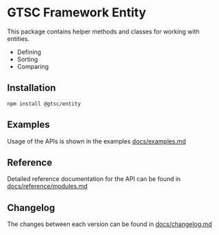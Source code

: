 # GTSC Framework Entity

This package contains helper methods and classes for working with entities.

- Defining
- Sorting
- Comparing

## Installation

```shell
npm install @gtsc/entity
```

## Examples

Usage of the APIs is shown in the examples [docs/examples.md](docs/examples.md)

## Reference

Detailed reference documentation for the API can be found in [docs/reference/modules.md](docs/reference/modules.md)

## Changelog

The changes between each version can be found in [docs/changelog.md](docs/changelog.md)
